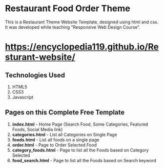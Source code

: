 # Restaurant Food Order Theme
This is a Restaurant Theme Website Template, designed using html and css. It was developed while teaching "Responsive Web Design Course".
# https://encyclopedia119.github.io/Resturant-website/


## Technologies Used
1. HTML5
2. CSS3
3. Javascript


## Pages on this Complete Free Template
1. **index.html** - Home Page (Search Food, Some Categories, Featured Foods, Social Media link)
2. **categories.html** - List all Categories on Single Page
3. **foods.html** - List all foods on a single page
4. **order.html** - Page to Order Selected Food
5. **category_foods.html** - Page to list all the Foods based on Category Selected
6. **food_search.html** - Page to list all the Foods based on Search keyword






